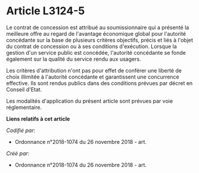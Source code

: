 # Article L3124-5

Le contrat de concession est attribué au soumissionnaire qui a présenté la meilleure offre au regard de l'avantage économique
global pour l'autorité concédante sur la base de plusieurs critères objectifs, précis et liés à l'objet du contrat de
concession ou à ses conditions d'exécution. Lorsque la gestion d'un service public est concédée, l'autorité concédante se
fonde également sur la qualité du service rendu aux usagers.

Les critères d'attribution n'ont pas pour effet de conférer une liberté de choix illimitée à l'autorité concédante et
garantissent une concurrence effective. Ils sont rendus publics dans des conditions prévues par décret en Conseil d'Etat.

Les modalités d'application du présent article sont prévues par voie réglementaire.

**Liens relatifs à cet article**

_Codifié par_:

  - Ordonnance n°2018-1074 du 26 novembre 2018 - art.

_Créé par_:

  - Ordonnance n°2018-1074 du 26 novembre 2018 - art.
